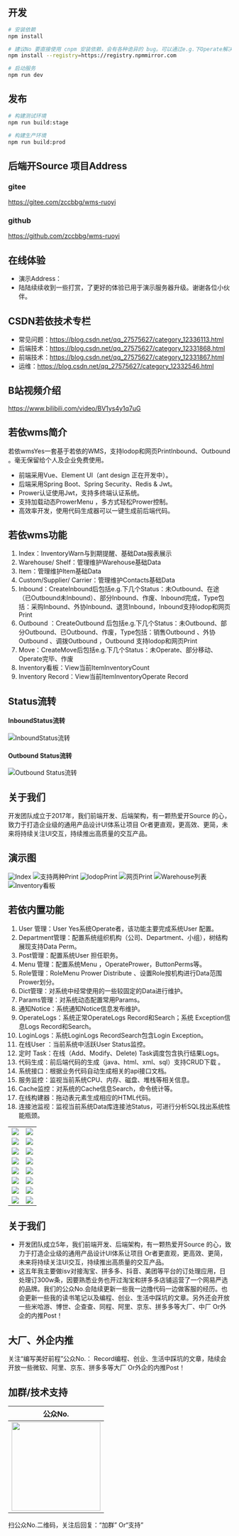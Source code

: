 ## 开发

```bash
# 安装依赖
npm install

# 建议No 要直接使用 cnpm 安装依赖，会有各种诡异的 bug。可以通过e.g.下Operate解决 npm 下载速度慢的问题
npm install --registry=https://registry.npmmirror.com

# 启动服务
npm run dev
```

## 发布

```bash
# 构建测试环境
npm run build:stage

# 构建生产环境
npm run build:prod
```
## 后端开Source 项目Address
### gitee
https://gitee.com/zccbbg/wms-ruoyi
### github
https://github.com/zccbbg/wms-ruoyi

## 在线体验
- 演示Address：
- 陆陆续续收到一些打赏，了更好的体验已用于演示服务器升级。谢谢各位小伙伴。

## CSDN若依技术专栏
- 常见问题：https://blog.csdn.net/qq_27575627/category_12336113.html
- 后端技术：https://blog.csdn.net/qq_27575627/category_12331868.html
- 前端技术：https://blog.csdn.net/qq_27575627/category_12331867.html
- 运维：https://blog.csdn.net/qq_27575627/category_12332546.html

## B站视频介绍
https://www.bilibili.com/video/BV1ys4y1q7uG

## 若依wms简介
若依wmsYes一套基于若依的WMS，支持lodop和网页PrintInbound、Outbound 。毫无保留给个人及企业免费使用。
* 前端采用Vue、Element UI（ant design 正在开发中）。
* 后端采用Spring Boot、Spring Security、Redis & Jwt。
* Prower认证使用Jwt，支持多终端认证系统。
* 支持加载动态ProwerMenu ，多方式轻松Prower控制。
* 高效率开发，使用代码生成器可以一键生成前后端代码。

## 若依wms功能
1. Index：InventoryWarn与到期提醒、基础Data报表展示
2. Warehouse/ Shelf：管理维护Warehouse基础Data
3. Item：管理维护Item基础Data
4. Custom/Supplier/ Carrier：管理维护Contacts基础Data
5. Inbound：CreateInbound后包括e.g.下几个Status：未Outbound、在途（已Outbound未Inbound）、部分Inbound、作废、Inbound完成，Type包括：采购Inbound、外协Inbound、退货Inbound，Inbound支持lodop和网页Print
6. Outbound ：CreateOutbound 后包括e.g.下几个Status：未Outbound、部分Outbound、已Outbound、作废，Type包括：销售Outbound 、外协Outbound 、调拨Outbound ，Outbound 支持lodop和网页Print
7. Move：CreateMove后包括e.g.下几个Status：未Operate、部分移动、Operate完毕、作废
8. Inventory看板：View当前ItemInventoryCount
9. Inventory Record：View当前ItemInventoryOperate Record
## Status流转
#### InboundStatus流转
![InboundStatus流转](https://oscimg.oschina.net/oscnet/up-6bdb5ad6d8ab236f763300b71cf175d9a99.jpg)
#### Outbound Status流转
![Outbound Status流转](https://oscimg.oschina.net/oscnet/up-55cad3f077f914e357efeaae0b3feecf942.jpg)

## 关于我们
开发团队成立于2017年，我们前端开发、后端架构，有一颗热爱开Source 的心，致力于打造企业级的通用产品设计UI体系让项目  Or者更直观，更高效、更简，未来将持续关注UI交互，持续推出高质量的交互产品。

## 演示图
![Index](https://oscimg.oschina.net/oscnet/up-89f751967b4145f7da92e23536bf231fbe8.jpg)
![支持两种Print](https://oscimg.oschina.net/oscnet/up-6daf90ef19571c7f0e7641ae59c403d8272.jpg)
![lodopPrint](https://oscimg.oschina.net/oscnet/up-146d2105ae31a27e497323ad19f8bd0d7bd.jpg)
![网页Print](https://oscimg.oschina.net/oscnet/up-5664440042861199d1f3e60928e0700a9ce.jpg)
![Warehouse列表](https://oscimg.oschina.net/oscnet/up-a00eb79bee48e481249a12cb5e6c476aaa3.jpg)
![Inventory看板](https://oscimg.oschina.net/oscnet/up-78990915dfba902384ed4b09e3dc0f0fe05.jpg)

## 若依内置功能

1.  User 管理：User Yes系统Operate者，该功能主要完成系统User 配置。
2.  Department管理：配置系统组织机构（公司、Department、小组），树结构展现支持Data Perm。
3.  Post管理：配置系统User 担任职务。
4.  Menu 管理：配置系统Menu ，OperatePrower，ButtonPerms等。
5.  Role管理：RoleMenu Prower Distribute 、设置Role按机构进行Data范围Prower划分。
6.  Dict管理：对系统中经常使用的一些较固定的Data进行维护。
7.  Params管理：对系统动态配置常用Params。
8.  通知Notice：系统通知Notice信息发布维护。
9.  OperateLogs：系统正常OperateLogs Record和Search；系统 Exception信息Logs Record和Search。
10. LoginLogs：系统LoginLogs RecordSearch包含Login Exception。
11. 在线User ：当前系统中活跃User Status监控。
12. 定时 Task：在线（Add、Modify、Delete) Task调度包含执行结果Logs。
13. 代码生成：前后端代码的生成（java、html、xml、sql）支持CRUD下载 。
14. 系统接口：根据业务代码自动生成相关的api接口文档。
15. 服务监控：监视当前系统CPU、内存、磁盘、堆栈等相关信息。
16. Cache监控：对系统的Cache信息Search，命令统计等。
17. 在线构建器：拖动表元素生成相应的HTML代码。
18. 连接池监视：监视当前系统Data库连接池Status，可进行分析SQL找出系统性能瓶颈。
<table>
    <tr>
        <td><img src="https://oscimg.oschina.net/oscnet/cd1f90be5f2684f4560c9519c0f2a232ee8.jpg"/></td>
        <td><img src="https://oscimg.oschina.net/oscnet/1cbcf0e6f257c7d3a063c0e3f2ff989e4b3.jpg"/></td>
    </tr>
    <tr>
        <td><img src="https://oscimg.oschina.net/oscnet/up-8074972883b5ba0622e13246738ebba237a.png"/></td>
        <td><img src="https://oscimg.oschina.net/oscnet/up-9f88719cdfca9af2e58b352a20e23d43b12.png"/></td>
    </tr>
    <tr>
        <td><img src="https://oscimg.oschina.net/oscnet/up-39bf2584ec3a529b0d5a3b70d15c9b37646.png"/></td>
        <td><img src="https://oscimg.oschina.net/oscnet/up-936ec82d1f4872e1bc980927654b6007307.png"/></td>
    </tr>
	<tr>
        <td><img src="https://oscimg.oschina.net/oscnet/up-b2d62ceb95d2dd9b3fbe157bb70d26001e9.png"/></td>
        <td><img src="https://oscimg.oschina.net/oscnet/up-d67451d308b7a79ad6819723396f7c3d77a.png"/></td>
    </tr>	 
    <tr>
        <td><img src="https://oscimg.oschina.net/oscnet/5e8c387724954459291aafd5eb52b456f53.jpg"/></td>
        <td><img src="https://oscimg.oschina.net/oscnet/644e78da53c2e92a95dfda4f76e6d117c4b.jpg"/></td>
    </tr>
	<tr>
        <td><img src="https://oscimg.oschina.net/oscnet/up-8370a0d02977eebf6dbf854c8450293c937.png"/></td>
        <td><img src="https://oscimg.oschina.net/oscnet/up-49003ed83f60f633e7153609a53a2b644f7.png"/></td>
    </tr>
	<tr>
        <td><img src="https://oscimg.oschina.net/oscnet/up-d4fe726319ece268d4746602c39cffc0621.png"/></td>
        <td><img src="https://oscimg.oschina.net/oscnet/up-c195234bbcd30be6927f037a6755e6ab69c.png"/></td>
    </tr>
    <tr>
        <td><img src="https://oscimg.oschina.net/oscnet/b6115bc8c31de52951982e509930b20684a.jpg"/></td>
        <td><img src="https://oscimg.oschina.net/oscnet/up-5e4daac0bb59612c5038448acbcef235e3a.png"/></td>
    </tr>
</table>


## 关于我们
* 开发团队成立5年，我们前端开发、后端架构，有一颗热爱开Source 的心，致力于打造企业级的通用产品设计UI体系让项目  Or者更直观，更高效、更简，未来将持续关注UI交互，持续推出高质量的交互产品。
* 这五年我主要做isv对接淘宝、拼多多、抖音、美团等平台的订处理应用，日处理订300w条，因要熟悉业务也开过淘宝和拼多多店铺运营了一个网易严选的品牌。我们的公众No.会陆续更新一些我一边撸代码一边做客服的经历。也会更新一些我的读书笔记以及编程、创业、生活中踩坑的文章。另外还会开放一些米哈游、博世、企查查、同程、阿里、京东、拼多多等大厂、中厂 Or外企的内推Post！

## 大厂、外企内推
关注“编写美好前程”公众No.： Record编程、创业、生活中踩坑的文章，陆续会开放一些微软、阿里、京东、拼多多等大厂 Or外企的内推Post！

## 加群/技术支持

|                    公众No.                     |
|:------------------------------------------:|
| <img src="doc/datacall.jpg" width="200px"> |
扫公众No.二维码，关注后回复：“加群” Or“支持”
